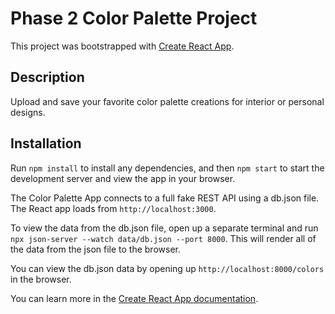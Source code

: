 # Phase 2 Color Palette Project

This project was bootstrapped with [Create React App](https://github.com/facebook/create-react-app).

## Description

Upload and save your favorite color palette creations for interior or personal designs.

## Installation

Run <code>npm install</code> to install any dependencies, and then <code>npm start</code> to start the development server and view the app in your browser. 

The Color Palette App connects to a full fake REST API using a db.json file. The React app loads from <code>http://localhost:3000</code>. 

To view the data from the db.json file, open up a separate terminal and run
<code>npx json-server --watch data/db.json --port 8000</code>. This will render all of the data from the json file to the browser.

You can view the db.json data by opening up <code>http://localhost:8000/colors</code> in the browser.


You can learn more in the [Create React App documentation](https://facebook.github.io/create-react-app/docs/getting-started).
